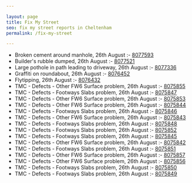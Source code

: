 ```yaml
---

layout: page
title: Fix My Street
seo: fix my street reports in Cheltenham
permalink: /fix-my-street

---
```


<!-- fix_marker starts -->

- Broken cement around manhole, 26th August :- [8077593](https://www.fixmystreet.com/report/8077593)
- Builder's rubble dumped, 26th August :- [8077521](https://www.fixmystreet.com/report/8077521)
- Large pothole in path leading to driveway, 26th August :- [8077336](https://www.fixmystreet.com/report/8077336)
- Graffiti on roundabout, 26th August :- [8076452](https://www.fixmystreet.com/report/8076452)
- Flytipping, 26th August :- [8076432](https://www.fixmystreet.com/report/8076432)
- TMC - Defects - Other FW6  Surface problem, 26th August :- [8075855](https://www.fixmystreet.com/report/8075855)
- TMC - Defects - Footways Slabs problem, 26th August :- [8075847](https://www.fixmystreet.com/report/8075847)
- TMC - Defects - Other FW6  Surface problem, 26th August :- [8075853](https://www.fixmystreet.com/report/8075853)
- TMC - Defects - Other FW6  Surface problem, 26th August :- [8075844](https://www.fixmystreet.com/report/8075844)
- TMC - Defects - Footways Slabs problem, 26th August :- [8075846](https://www.fixmystreet.com/report/8075846)
- TMC - Defects - Other FW6  Surface problem, 26th August :- [8075843](https://www.fixmystreet.com/report/8075843)
- TMC - Defects - Footways Slabs problem, 26th August :- [8075848](https://www.fixmystreet.com/report/8075848)
- TMC - Defects - Footways Slabs problem, 26th August :- [8075852](https://www.fixmystreet.com/report/8075852)
- TMC - Defects - Footways Slabs problem, 26th August :- [8075845](https://www.fixmystreet.com/report/8075845)
- TMC - Defects - Other FW6  Surface problem, 26th August :- [8075842](https://www.fixmystreet.com/report/8075842)
- TMC - Defects - Footways Slabs problem, 26th August :- [8075851](https://www.fixmystreet.com/report/8075851)
- TMC - Defects - Other FW6  Surface problem, 26th August :- [8075857](https://www.fixmystreet.com/report/8075857)
- TMC - Defects - Other FW6  Surface problem, 26th August :- [8075856](https://www.fixmystreet.com/report/8075856)
- TMC - Defects - Footways Slabs problem, 26th August :- [8075850](https://www.fixmystreet.com/report/8075850)
- TMC - Defects - Footways Slabs problem, 26th August :- [8075849](https://www.fixmystreet.com/report/8075849)

<!-- fix_marker ends -->